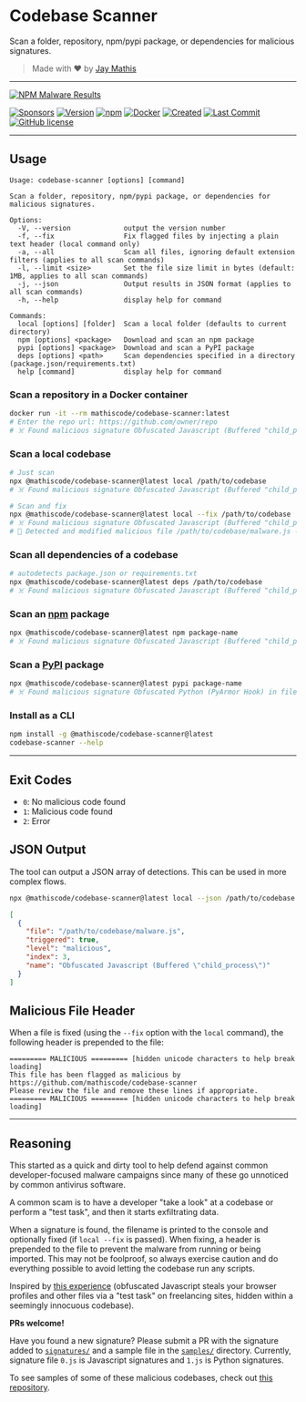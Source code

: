 # Codebase Scanner

Scan a folder, repository, npm/pypi package, or dependencies for malicious signatures.

> Made with ❤️ by [Jay Mathis](https://github.com/mathiscode)

---

[![NPM Malware Results](https://img.shields.io/badge/NPM%20Registry-Malware%20Results-blue)](https://mathiscode.github.io/codebase-scanner/pages/npm.html)

[![Sponsors](https://img.shields.io/github/sponsors/mathiscode?color=red&label=sponsors)](https://github.com/sponsors/mathiscode)
[![Version](https://img.shields.io/github/package-json/v/mathiscode/codebase-scanner?color=success)](https://www.npmjs.com/package/@mathiscode/codebase-scanner)
[![npm](https://img.shields.io/npm/dw/@mathiscode/codebase-scanner?color=success)](https://www.npmjs.com/package/@mathiscode/codebase-scanner)
[![Docker](https://img.shields.io/docker/pulls/mathiscode/codebase-scanner?color=success)](https://hub.docker.com/r/mathiscode/codebase-scanner)
[![Created](https://img.shields.io/github/created-at/mathiscode/codebase-scanner?style=flat&label=created&color=success)](https://github.com/mathiscode/codebase-scanner/pulse)
[![Last Commit](https://img.shields.io/github/last-commit/mathiscode/codebase-scanner.svg)](https://github.com/mathiscode/codebase-scanner/commit/main)
[![GitHub license](https://img.shields.io/badge/license-MIT-success)](https://github.com/mathiscode/codebase-scanner/blob/main/LICENSE.md)

---

## Usage

```text
Usage: codebase-scanner [options] [command]

Scan a folder, repository, npm/pypi package, or dependencies for malicious signatures.

Options:
  -V, --version             output the version number
  -f, --fix                 Fix flagged files by injecting a plain text header (local command only)
  -a, --all                 Scan all files, ignoring default extension filters (applies to all scan commands)
  -l, --limit <size>        Set the file size limit in bytes (default: 1MB, applies to all scan commands)
  -j, --json                Output results in JSON format (applies to all scan commands)
  -h, --help                display help for command

Commands:
  local [options] [folder]  Scan a local folder (defaults to current directory)
  npm [options] <package>   Download and scan an npm package
  pypi [options] <package>  Download and scan a PyPI package
  deps [options] <path>     Scan dependencies specified in a directory (package.json/requirements.txt)
  help [command]            display help for command
```

### Scan a repository in a Docker container

```bash
docker run -it --rm mathiscode/codebase-scanner:latest
# Enter the repo url: https://github.com/owner/repo
# ☠️ Found malicious signature Obfuscated Javascript (Buffered "child_process") in file /path/to/codebase/malware.js
```

### Scan a local codebase

```bash
# Just scan
npx @mathiscode/codebase-scanner@latest local /path/to/codebase
# ☠️ Found malicious signature Obfuscated Javascript (Buffered "child_process") in file /path/to/codebase/malware.js
```

```bash
# Scan and fix
npx @mathiscode/codebase-scanner@latest local --fix /path/to/codebase
# ☠️ Found malicious signature Obfuscated Javascript (Buffered "child_process") in file /path/to/codebase/malware.js
# 🚨 Detected and modified malicious file /path/to/codebase/malware.js - review immediately
```

### Scan all dependencies of a codebase

```bash
# autodetects package.json or requirements.txt
npx @mathiscode/codebase-scanner@latest deps /path/to/codebase
# ☠️ Found malicious signature Obfuscated Javascript (Buffered "child_process") in file /path/to/codebase/malware.js
```

### Scan an [npm](https://www.npmjs.com) package

```bash
npx @mathiscode/codebase-scanner@latest npm package-name
# ☠️ Found malicious signature Obfuscated Javascript (Buffered "child_process") in file /path/to/codebase/malware.js
```

### Scan a [PyPI](https://pypi.org) package

```bash
npx @mathiscode/codebase-scanner@latest pypi package-name
# ☠️ Found malicious signature Obfuscated Python (PyArmor Hook) in file /path/to/codebase/malware.py
```

### Install as a CLI

```bash
npm install -g @mathiscode/codebase-scanner@latest
codebase-scanner --help
```

---

## Exit Codes

- `0`: No malicious code found
- `1`: Malicious code found
- `2`: Error

## JSON Output

The tool can output a JSON array of detections. This can be used in more complex flows.

```bash
npx @mathiscode/codebase-scanner@latest local --json /path/to/codebase
```

```json
[
  {
    "file": "/path/to/codebase/malware.js",
    "triggered": true,
    "level": "malicious",
    "index": 3,
    "name": "Obfuscated Javascript (Buffered \"child_process\")"
  }
]
```

## Malicious File Header

When a file is fixed (using the `--fix` option with the `local` command), the following header is prepended to the file:

```text
========= MALICIOUS ========= [hidden unicode characters to help break loading]
This file has been flagged as malicious by https://github.com/mathiscode/codebase-scanner
Please review the file and remove these lines if appropriate.
========= MALICIOUS ========= [hidden unicode characters to help break loading]
```

---

## Reasoning

This started as a quick and dirty tool to help defend against common developer-focused malware campaigns since many of these go unnoticed by common antivirus software.

A common scam is to have a developer "take a look" at a codebase or perform a "test task", and then it starts exfiltrating data.

When a signature is found, the filename is printed to the console and optionally fixed (if `local --fix` is passed). When fixing, a header is prepended to the file to prevent the malware from running or being imported. This may not be foolproof, so always exercise caution and do everything possible to avoid letting the codebase run any scripts.

Inspired by [this experience](https://www.reddit.com/r/Upwork/comments/14nat71/scam_warning_blockchain_developer_job_postings) (obfuscated Javascript steals your browser profiles and other files via a "test task" on freelancing sites, hidden within a seemingly innocuous codebase).

**PRs welcome!**

Have you found a new signature? Please submit a PR with the signature added to [`signatures/`](signatures/) and a sample file in the [`samples/`](samples/) directory. Currently, signature file `0.js` is Javascript signatures and `1.js` is Python signatures.

To see samples of some of these malicious codebases, check out [this repository](https://github.com/rubenmarcus/malicious-repositories).
